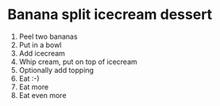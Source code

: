 # Banana split icecream dessert

1. Peel two bananas
2. Put in a bowl
3. Add icecream
4. Whip cream, put on top of icecream
5. Optionally add topping
6. Eat :-)
7. Eat more
8. Eat even more
